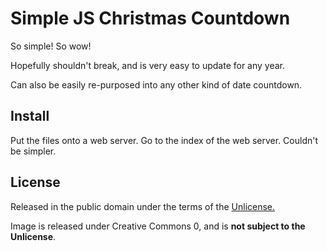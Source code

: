 # Simple JS Christmas Countdown

So simple! So wow!

Hopefully shouldn't break, and is very easy to update for any year.

Can also be easily re-purposed into any other kind of date countdown.

## Install
Put the files onto a web server. Go to the index of the web server. Couldn't be simpler.

## License
Released in the public domain under the  terms of the [Unlicense.](https://unlicense.org/)

Image is released under Creative Commons 0, and is **not subject to the Unlicense**.
